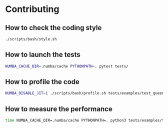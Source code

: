 # Contributing

## How to check the coding style
```bash
./scripts/bash/style.sh    
```

## How to launch the tests
```bash
NUMBA_CACHE_DIR=.numba/cache PYTHONPATH=. pytest tests/
```

## How to profile the code
```bash
NUMBA_DISABLE_JIT=1 ./scripts/bash/profile.sh tests/examples/test_queens.py | more
```

## How to measure the performance
```bash
time NUMBA_CACHE_DIR=.numba/cache PYTHONPATH=. python3 tests/examples/test_queens.py -n 12
```

